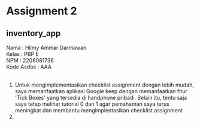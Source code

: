 <h1>Assignment 2</h1>
<h2>inventory_app</h2>

Nama       : Hilmy Ammar Darmawan<br>
Kelas      : PBP E<br>
NPM        : 2206081736<br>
Kode Asdos : AAA<br>
<br>
<ol>
  <li>Untuk mengimplementasikan checklist assignment dengan lebih mudah, saya memanfaatkan aplikasi Google keep dengan memanfaatkan fitur 'Tick Boxes' yang tersedia di handphone pribadi. Selain itu, tentu saja saya tetap melihat tutorial 0 dan 1 agar pemahaman saya terus meningkat dan membantu mengimplentasikan checklist assignment </li>
  <li></li>
</ol>

